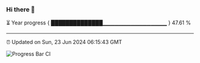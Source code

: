### Hi there 👋

⏳ Year progress { ██████████████▁▁▁▁▁▁▁▁▁▁▁▁▁▁▁▁ } 47.61 %

---

⏰ Updated on Sun, 23 Jun 2024 06:15:43 GMT

![Progress Bar CI](https://github.com/liununu/liununu/workflows/Progress%20Bar%20CI/badge.svg)
